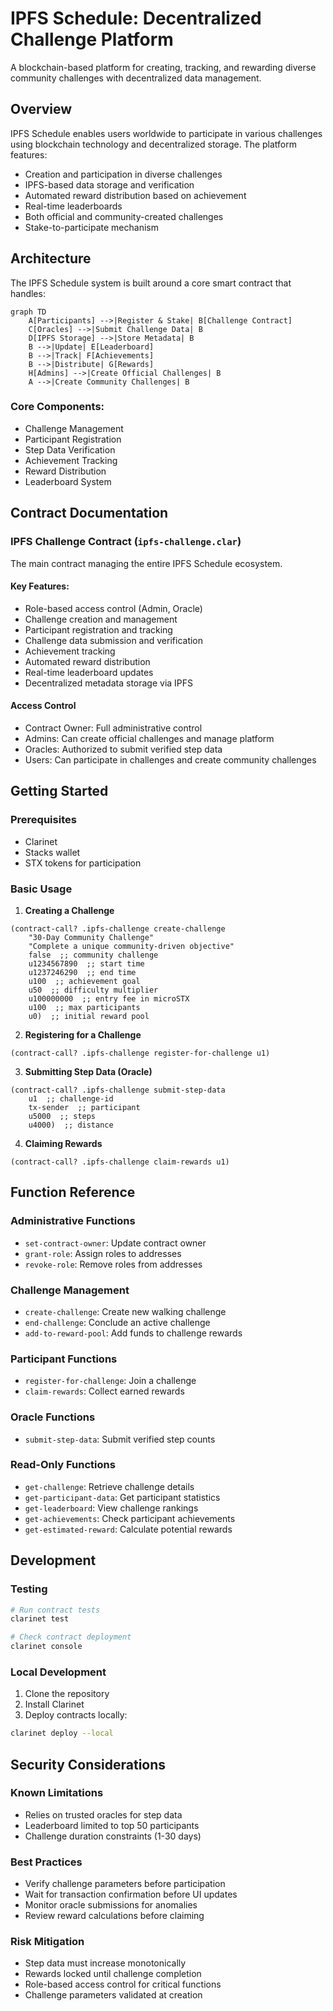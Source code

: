 # IPFS Schedule: Decentralized Challenge Platform

A blockchain-based platform for creating, tracking, and rewarding diverse community challenges with decentralized data management.

## Overview

IPFS Schedule enables users worldwide to participate in various challenges using blockchain technology and decentralized storage. The platform features:

- Creation and participation in diverse challenges
- IPFS-based data storage and verification
- Automated reward distribution based on achievement
- Real-time leaderboards
- Both official and community-created challenges
- Stake-to-participate mechanism

## Architecture

The IPFS Schedule system is built around a core smart contract that handles:

```mermaid
graph TD
    A[Participants] -->|Register & Stake| B[Challenge Contract]
    C[Oracles] -->|Submit Challenge Data| B
    D[IPFS Storage] -->|Store Metadata| B
    B -->|Update| E[Leaderboard]
    B -->|Track| F[Achievements]
    B -->|Distribute| G[Rewards]
    H[Admins] -->|Create Official Challenges| B
    A -->|Create Community Challenges| B
```

### Core Components:
- Challenge Management
- Participant Registration
- Step Data Verification
- Achievement Tracking
- Reward Distribution
- Leaderboard System

## Contract Documentation

### IPFS Challenge Contract (`ipfs-challenge.clar`)

The main contract managing the entire IPFS Schedule ecosystem.

#### Key Features:
- Role-based access control (Admin, Oracle)
- Challenge creation and management
- Participant registration and tracking
- Challenge data submission and verification
- Achievement tracking
- Automated reward distribution
- Real-time leaderboard updates
- Decentralized metadata storage via IPFS

#### Access Control
- Contract Owner: Full administrative control
- Admins: Can create official challenges and manage platform
- Oracles: Authorized to submit verified step data
- Users: Can participate in challenges and create community challenges

## Getting Started

### Prerequisites
- Clarinet
- Stacks wallet
- STX tokens for participation

### Basic Usage

1. **Creating a Challenge**
```clarity
(contract-call? .ipfs-challenge create-challenge
    "30-Day Community Challenge"
    "Complete a unique community-driven objective"
    false  ;; community challenge
    u1234567890  ;; start time
    u1237246290  ;; end time
    u100  ;; achievement goal
    u50  ;; difficulty multiplier
    u100000000  ;; entry fee in microSTX
    u100  ;; max participants
    u0)  ;; initial reward pool
```

2. **Registering for a Challenge**
```clarity
(contract-call? .ipfs-challenge register-for-challenge u1)
```

3. **Submitting Step Data (Oracle)**
```clarity
(contract-call? .ipfs-challenge submit-step-data 
    u1  ;; challenge-id
    tx-sender  ;; participant
    u5000  ;; steps
    u4000)  ;; distance
```

4. **Claiming Rewards**
```clarity
(contract-call? .ipfs-challenge claim-rewards u1)
```

## Function Reference

### Administrative Functions
- `set-contract-owner`: Update contract owner
- `grant-role`: Assign roles to addresses
- `revoke-role`: Remove roles from addresses

### Challenge Management
- `create-challenge`: Create new walking challenge
- `end-challenge`: Conclude an active challenge
- `add-to-reward-pool`: Add funds to challenge rewards

### Participant Functions
- `register-for-challenge`: Join a challenge
- `claim-rewards`: Collect earned rewards

### Oracle Functions
- `submit-step-data`: Submit verified step counts

### Read-Only Functions
- `get-challenge`: Retrieve challenge details
- `get-participant-data`: Get participant statistics
- `get-leaderboard`: View challenge rankings
- `get-achievements`: Check participant achievements
- `get-estimated-reward`: Calculate potential rewards

## Development

### Testing
```bash
# Run contract tests
clarinet test

# Check contract deployment
clarinet console
```

### Local Development
1. Clone the repository
2. Install Clarinet
3. Deploy contracts locally:
```bash
clarinet deploy --local
```

## Security Considerations

### Known Limitations
- Relies on trusted oracles for step data
- Leaderboard limited to top 50 participants
- Challenge duration constraints (1-30 days)

### Best Practices
- Verify challenge parameters before participation
- Wait for transaction confirmation before UI updates
- Monitor oracle submissions for anomalies
- Review reward calculations before claiming

### Risk Mitigation
- Step data must increase monotonically
- Rewards locked until challenge completion
- Role-based access control for critical functions
- Challenge parameters validated at creation